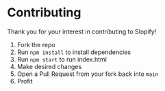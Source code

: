 # Contributing

Thank you for your interest in contributing to Slopify!

1. Fork the repo
2. Run `npm install` to install dependencies
3. Run `npm start` to run index.html
2. Make desired changes
3. Open a Pull Request from your fork back into `main`
5. Profit
